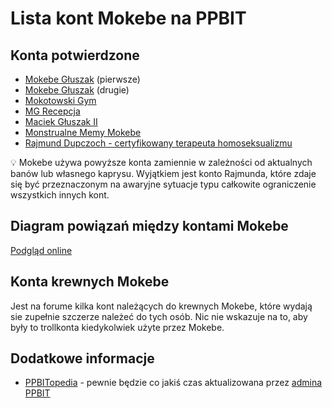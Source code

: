 # Lista kont Mokebe na PPBIT

## Konta potwierdzone

* [Mokebe Głuszak](https://www.facebook.com/groups/2236541863226146/user/1060862159/) (pierwsze)
* [Mokebe Głuszak](https://www.facebook.com/groups/2236541863226146/user/100067905650673/) (drugie)
* [Mokotowski Gym](https://www.facebook.com/groups/2236541863226146/user/100069087826384/)
* [MG Recepcja](https://www.facebook.com/groups/2236541863226146/user/100073881917018/)
* [Maciek Głuszak II](https://www.facebook.com/groups/2236541863226146/user/100022724210922/)
* [Monstrualne Memy Mokebe](https://www.facebook.com/groups/2236541863226146/user/100063795783421/)
* [Rajmund Dupczoch - certyfikowany terapeuta homoseksualizmu](https://www.facebook.com/groups/2236541863226146/user/100067227997774/)

💡 Mokebe używa powyższe konta zamiennie w zależności od aktualnych banów lub własnego kaprysu. Wyjątkiem jest konto Rajmunda, które zdaje się być przeznaczonym na awaryjne sytuacje typu całkowite ograniczenie wszystkich innych kont.

## Diagram powiązań między kontami Mokebe

[Podgląd online](https://www.yworks.com/yed-live/?file=https://raw.githubusercontent.com/gakowalski/lista-kont-mokebe/main/relationships.graphml)

## Konta krewnych Mokebe

Jest na forume kilka kont należących do krewnych Mokebe, które wydają sie zupełnie szczerze należeć do tych osób. Nic nie wskazuje na to, aby były to trollkonta kiedykolwiek użyte przez Mokebe.

## Dodatkowe informacje

* [PPBITopedia](https://www.facebook.com/groups/ppbit/learning_content?filter=861351224851997&post=778162323430179) - pewnie będzie co jakiś czas aktualizowana przez [admina PPBIT](https://github.com/Trolololodev)
